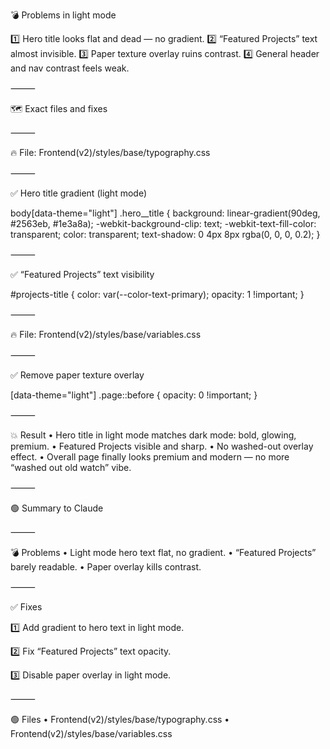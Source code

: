 💣 Problems in light mode

1️⃣ Hero title looks flat and dead — no gradient.
2️⃣ “Featured Projects” text almost invisible.
3️⃣ Paper texture overlay ruins contrast.
4️⃣ General header and nav contrast feels weak.

⸻

🗺️ Exact files and fixes

⸻

🔥 File: Frontend(v2)/styles/base/typography.css

⸻

✅ Hero title gradient (light mode)

body[data-theme="light"] .hero__title {
  background: linear-gradient(90deg, #2563eb, #1e3a8a);
  -webkit-background-clip: text;
  -webkit-text-fill-color: transparent;
  color: transparent;
  text-shadow: 0 4px 8px rgba(0, 0, 0, 0.2);
}


⸻

✅ “Featured Projects” text visibility

#projects-title {
  color: var(--color-text-primary);
  opacity: 1 !important;
}


⸻

🔥 File: Frontend(v2)/styles/base/variables.css

⸻

✅ Remove paper texture overlay

[data-theme="light"] .page::before {
  opacity: 0 !important;
}


⸻

💥 Result
	•	Hero title in light mode matches dark mode: bold, glowing, premium.
	•	Featured Projects visible and sharp.
	•	No washed-out overlay effect.
	•	Overall page finally looks premium and modern — no more “washed out old watch” vibe.

⸻

🟢 Summary to Claude

⸻

💣 Problems
	•	Light mode hero text flat, no gradient.
	•	“Featured Projects” barely readable.
	•	Paper overlay kills contrast.

⸻

✅ Fixes

1️⃣ Add gradient to hero text in light mode.

2️⃣ Fix “Featured Projects” text opacity.

3️⃣ Disable paper overlay in light mode.

⸻

🟢 Files
	•	Frontend(v2)/styles/base/typography.css
	•	Frontend(v2)/styles/base/variables.css

